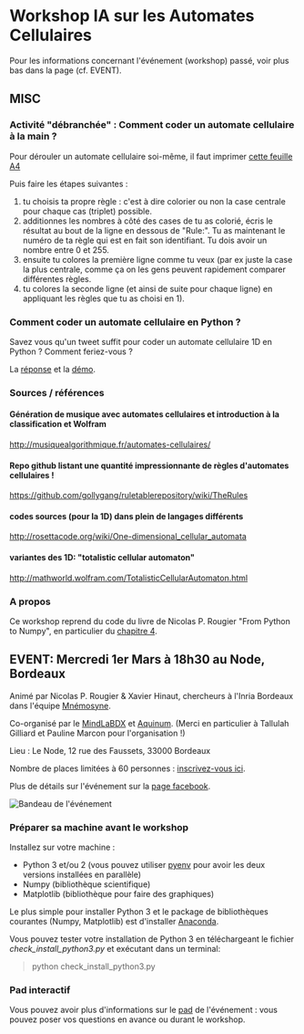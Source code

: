# Workshop IA sur les Automates Cellulaires

Pour les informations concernant l'événement (workshop) passé, voir plus bas dans la page (cf. EVENT).

## MISC

### Activité "débranchée" : Comment coder un automate cellulaire à la main ?
Pour dérouler un automate cellulaire soi-même, il faut imprimer [cette feuille A4](https://github.com/neuronalX/workshop_cellular_automaton/blob/master/grille_a_remplir_Automata1D.pdf)

Puis faire les étapes suivantes :
1) tu choisis ta propre règle : c'est à dire colorier ou non la case centrale pour chaque cas (triplet) possible.
2) additionnes les nombres à côté des cases de tu as colorié, écris le résultat au bout de la ligne en dessous de "Rule:". Tu as maintenant le numéro de ta règle qui est en fait son identifiant. Tu dois avoir un nombre entre 0 et 255.
3) ensuite tu colores la première ligne comme tu veux (par ex juste la case la plus centrale, comme ça on les gens peuvent rapidement comparer différentes règles.
4) tu colores la seconde ligne (et ainsi de suite pour chaque ligne) en appliquant les règles que tu as choisi en 1).

### Comment coder un automate cellulaire en Python ?
Savez vous qu'un tweet suffit pour coder un automate cellulaire 1D en Python ? Comment feriez-vous ?

La [réponse](https://github.com/neuronalX/workshop_cellular_automaton/blob/master/tweetable_1D_cellular_automata.py) et la [démo](https://twitter.com/NPRougier/status/835234915008512000).

### Sources / références
#### Génération de musique avec automates cellulaires et introduction à la classification et Wolfram
http://musiquealgorithmique.fr/automates-cellulaires/
#### Repo github listant une quantité impressionnante de règles d'automates cellulaires !
https://github.com/gollygang/ruletablerepository/wiki/TheRules
#### codes sources (pour la 1D) dans plein de langages différents
http://rosettacode.org/wiki/One-dimensional_cellular_automata
#### variantes des 1D: "totalistic cellular automaton"
http://mathworld.wolfram.com/TotalisticCellularAutomaton.html

### A propos
Ce workshop reprend du code du livre de Nicolas P. Rougier "From Python to Numpy", en particulier du [chapitre 4](http://www.labri.fr/perso/nrougier/from-python-to-numpy/#code-vectorization).


## EVENT: Mercredi 1er Mars à 18h30 au Node, Bordeaux
Animé par Nicolas P. Rougier & Xavier Hinaut, chercheurs à l'Inria Bordeaux dans l'équipe [Mnémosyne](https://team.inria.fr/mnemosyne/).

Co-organisé par le [MindLaBDX](https://mindlabdx.github.io/about/) et [Aquinum](https://aquinum.fr/). (Merci en particulier à Tallulah Gilliard et Pauline Marcon pour l'organisation !)

Lieu : Le Node, 12 rue des Faussets, 33000 Bordeaux

Nombre de places limitées à 60 personnes : [inscrivez-vous ici](https://aquinum.fr/agenda-aquinum-numerique/evenement/1192-workshop-journees-de-l-intelligence-artificielle-2017.html).

Plus de détails sur l'événement sur la [page facebook](https://www.facebook.com/events/173252356508743/).

![Bandeau de l'événement](/images/bandeau_promo_workshop.jpeg)

### Préparer sa machine avant le workshop
Installez sur votre machine :
- Python 3 et/ou 2 (vous pouvez utiliser [pyenv](https://github.com/yyuu/pyenv) pour avoir les deux versions installées en parallèle)
- Numpy (bibliothèque scientifique)
- Matplotlib (bibliothèque pour faire des graphiques)

Le plus simple pour installer Python 3 et le package de bibliothèques courantes (Numpy, Matplotlib) est d'installer [Anaconda](https://www.continuum.io/downloads).

Vous pouvez tester votre installation de Python 3 en téléchargeant le fichier _check_install_python3.py_ et exécutant dans un terminal:
>   python check_install_python3.py

### Pad interactif
Vous pouvez avoir plus d'informations sur le [pad](https://mensuel.framapad.org/p/K2naCQTxjJ-mindlabdx-workshop-IA-I) de l'événement : vous pouvez poser vos questions en avance ou durant le workshop.
